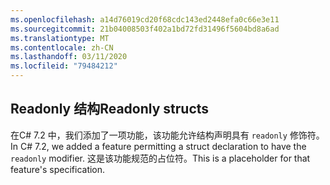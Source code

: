 ```yaml
---
ms.openlocfilehash: a14d76019cd20f68cdc143ed2448efa0c66e3e11
ms.sourcegitcommit: 21b04008503f402a1bd72fd31496f5604bd8a6ad
ms.translationtype: MT
ms.contentlocale: zh-CN
ms.lasthandoff: 03/11/2020
ms.locfileid: "79484212"
---
```

## <a name="readonly-structs"></a><span data-ttu-id="cb025-101">Readonly 结构</span><span class="sxs-lookup"><span data-stu-id="cb025-101">Readonly structs</span></span>

<span data-ttu-id="cb025-102">在C# 7.2 中，我们添加了一项功能，该功能允许结构声明具有 `readonly` 修饰符。</span><span class="sxs-lookup"><span data-stu-id="cb025-102">In C# 7.2, we added a feature permitting a struct declaration to have the `readonly` modifier.</span></span>  <span data-ttu-id="cb025-103">这是该功能规范的占位符。</span><span class="sxs-lookup"><span data-stu-id="cb025-103">This is a placeholder for that feature's specification.</span></span>
